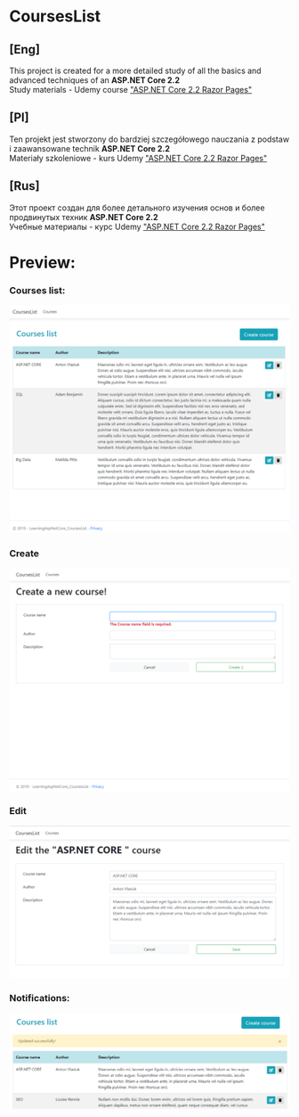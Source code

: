 # CoursesList


## [Eng]  
This project is created for a more detailed study of all the basics and advanced techniques of an **ASP.NET Core 2.2**  
Study materials - Udemy course ["ASP.NET Core 2.2 Razor Pages"](https://www.udemy.com/share/100QKOB0YYcVxSTH4=/)  

## [Pl]  
Ten projekt jest stworzony do bardziej szczegółowego nauczania z podstaw i zaawansowane technik **ASP.NET Core 2.2**  
Materiały szkoleniowe - kurs Udemy ["ASP.NET Core 2.2 Razor Pages"](https://www.udemy.com/share/100QKOB0YYcVxSTH4=/)  

## [Rus]  

Этот проект создан для более детального изучения основ и более продвинутых техник **ASP.NET Core 2.2**  
Учебные материалы - курс Udemy ["ASP.NET Core 2.2 Razor Pages"](https://www.udemy.com/share/100QKOB0YYcVxSTH4=/)  

# Preview:  
### Courses list:  
![alt text](https://github.com/AvgustPol/CoursesList/blob/develop/Images/Preview.png?raw=true "Preview")

### Create  
![alt text](https://github.com/AvgustPol/CoursesList/blob/develop/Images/create.png?raw=true "Create")

### Edit  
![alt text](https://github.com/AvgustPol/CoursesList/blob/develop/Images/edit.png?raw=true "Edit")  

### Notifications:  
![alt text](https://github.com/AvgustPol/CoursesList/blob/develop/Images/Updated%20successfully.png?raw=true "Notifications")
